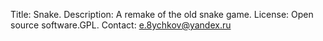 Title: Snake.
Description: A remake of the old snake game.
License: Open source software.GPL.
Contact: e.8ychkov@yandex.ru

